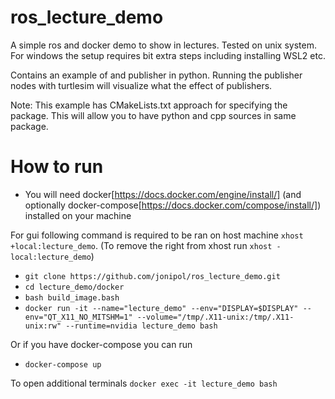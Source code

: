# ros_lecture_demo
A simple ros and docker demo to show in lectures. Tested on unix system. For windows the setup requires bit extra steps including installing WSL2 etc.

Contains an example of and publisher in python. Running the publisher nodes with turtlesim will visualize what the effect of publishers.

Note: This example has CMakeLists.txt approach for specifying the package. This will allow you to have python and cpp sources in same package.

# How to run

- You will need docker[https://docs.docker.com/engine/install/] (and optionally docker-compose[https://docs.docker.com/compose/install/]) installed on your machine


For gui following command is required to be ran on host machine `xhost +local:lecture_demo`. (To remove the right from xhost run `xhost -local:lecture_demo`)

- `git clone https://github.com/jonipol/ros_lecture_demo.git`
- `cd lecture_demo/docker`
- `bash build_image.bash`
- `docker run -it --name="lecture_demo" --env="DISPLAY=$DISPLAY" --env="QT_X11_NO_MITSHM=1" --volume="/tmp/.X11-unix:/tmp/.X11-unix:rw" --runtime=nvidia lecture_demo bash`

Or if you have docker-compose you can run
- `docker-compose up`

To open additional terminals `docker exec -it lecture_demo bash`
